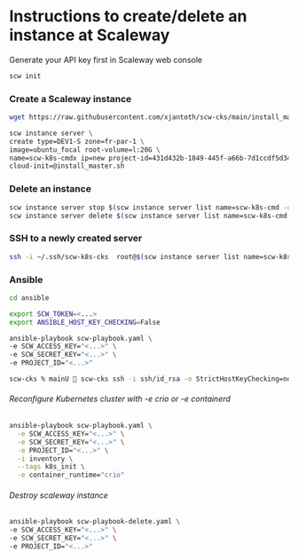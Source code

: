 # Instructions to create/delete an instance at Scaleway

Generate your API key first in Scaleway web console

```bash
scw init 
```

### Create a Scaleway instance

```bash
wget https://raw.githubusercontent.com/xjantoth/scw-cks/main/install_master.sh

scw instance server \
create type=DEV1-S zone=fr-par-1 \
image=ubuntu_focal root-volume=l:20G \
name=scw-k8s-cmdx ip=new project-id=431d432b-1849-445f-a66b-7d1ccdf5d34a \
cloud-init=@install_master.sh
```

### Delete an instance

```bash
scw instance server stop $(scw instance server list name=scw-k8s-cmd -ojson | jq -r '.[].id')
scw instance server delete $(scw instance server list name=scw-k8s-cmd -ojson | jq -r '.[].id')
```


### SSH to a newly created server

```bash
ssh -i ~/.ssh/scw-k8s-cks  root@$(scw instance server list name=scw-k8s-cmd -ojson | jq -r '.[].public_ip.address')
```


### Ansible


```bash
cd ansible

export SCW_TOKEN=<...>
export ANSIBLE_HOST_KEY_CHECKING=False

ansible-playbook scw-playbook.yaml \
-e SCW_ACCESS_KEY="<...>" \
-e SCW_SECRET_KEY="<...>" \
-e PROJECT_ID="<...>"

scw-cks % mainU  scw-cks ssh -i ssh/id_rsa -o StrictHostKeyChecking=no -o PasswordAuthentication=yes -o User='root' -o ConnectTimeout=10 10.40.50.50

```

###### Reconfigure Kubernetes cluster with -e crio or -e containerd

```bash
ansible-playbook scw-playbook.yaml \
  -e SCW_ACCESS_KEY="<...>" \
  -e SCW_SECRET_KEY="<...>" \
  -e PROJECT_ID="<...>" \
  -i inventory \
  --tags k8s_init \
  -e container_runtime="crio"
```

###### Destroy scaleway instance


```bash
ansible-playbook scw-playbook-delete.yaml \
-e SCW_ACCESS_KEY="<...>" \
-e SCW_SECRET_KEY="<...>" \
-e PROJECT_ID="<...>"

```
